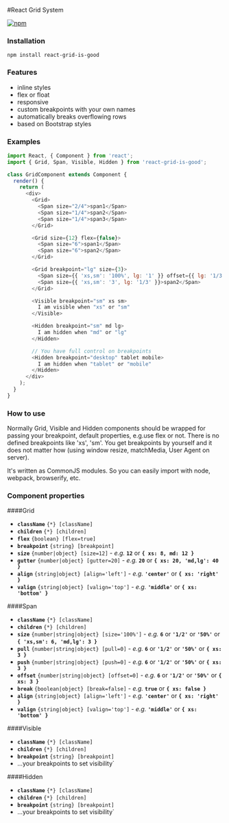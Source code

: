 #React Grid System

[![npm](https://img.shields.io/npm/v/react-grid-is-good.svg?maxAge=2592000)](https://www.npmjs.com/package/react-grid-is-good)

### Installation
```
npm install react-grid-is-good
```

### Features
- inline styles
- flex or float
- responsive
- custom breakpoints with your own names
- automatically breaks overflowing rows
- based on Bootstrap styles

### Examples
```js
import React, { Component } from 'react';
import { Grid, Span, Visible, Hidden } from 'react-grid-is-good';

class GridComponent extends Component {
  render() {
    return (
      <div>
        <Grid>
          <Span size="2/4">span1</Span>
          <Span size="1/4">span2</Span>
          <Span size="1/4">span3</Span>
        </Grid>

        <Grid size={12} flex={false}>
          <Span size="6">span1</Span>
          <Span size="6">span2</Span>
        </Grid>

        <Grid breakpoint="lg" size={3}>
          <Span size={{ 'xs,sm': '100%', lg: '1' }} offset={{ lg: '1/3' }}>span1</Span>
          <Span size={{ 'xs,sm': '3', lg: '1/3' }}>span2</Span>
        </Grid>

        <Visible breakpoint="sm" xs sm>
          I am visible when "xs" or "sm"
        </Visible>

        <Hidden breakpoint="sm" md lg>
          I am hidden when "md" or "lg"
        </Hidden>

        // You have full control on breakpoints
        <Hidden breakpoint="desktop" tablet mobile>
          I am hidden when "tablet" or "mobile"
        </Hidden>
      </div>
    );
  }
}
```

### How to use
Normally Grid, Visible and Hidden components should be wrapped for passing your breakpoint, default properties, e.g.use flex or not. There is no defined breakpoints like 'xs', 'sm'. You get breakpoints by yourself and it does not matter how (using window resize, matchMedia, User Agent on server). 

It's written as CommonJS modules. So you can easily import with node, webpack, browserify, etc.

### Component properties
####Grid

  - **`className`** `{*} [className]`
  - **`children`** `{*} [children]`
  - **`flex`** `{boolean} [flex=true]`
  - **`breakpoint`** `{string} [breakpoint]`
  - **`size`** `{number|object} [size=12]` - *e.g.* **`12`** or **`{ xs: 8, md: 12 }`**
  - **`gutter`** `{number|object} [gutter=20]` - *e.g.* **`20`** or **`{ xs: 20, 'md,lg': 40 }`**
  - **`align`** `{string|object} [align='left']` - *e.g.* **`'center'`** or **`{ xs: 'right' }`**
  - **`valign`** `{string|object} [valign='top']` - *e.g.* **`'middle'`** or **`{ xs: 'bottom' }`**

####Span

  - **`className`** `{*} [className]`
  - **`children`** `{*} [children]`
  - **`size`** `{number|string|object} [size='100%']` - *e.g.* **`6`** or **`'1/2'`** or **`'50%'`** or **`{ 'xs,sm': 6, 'md,lg': 3 }`**
  - **`pull`** `{number|string|object} [pull=0]` - *e.g.* **`6`** or **`'1/2'`** or **`'50%'`** or **`{ xs: 3 }`**
  - **`push`** `{number|string|object} [push=0]` - *e.g.* **`6`** or **`'1/2'`** or **`'50%'`** or **`{ xs: 3 }`**
  - **`offset`** `{number|string|object} [offset=0]` - *e.g.* **`6`** or **`'1/2'`** or **`'50%'`** or **`{ xs: 3 }`**
  - **`break`** `{boolean|object} [break=false]` - *e.g.* **`true`** or **`{ xs: false }`**
  - **`align`** `{string|object} [align='left']` - *e.g.* **`'center'`** or **`{ xs: 'right' }`**
  - **`valign`** `{string|object} [valign='top']` - *e.g.* **`'middle'`** or **`{ xs: 'bottom' }`**

####Visible

  - **`className`** `{*} [className]`
  - **`children`** `{*} [children]`
  - **`breakpoint`** `{string} [breakpoint]` 
  - ...your breakpoints to set visibility`

####Hidden

  - **`className`** `{*} [className]`
  - **`children`** `{*} [children]`
  - **`breakpoint`** `{string} [breakpoint]` 
  - ...your breakpoints to set visibility`
